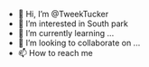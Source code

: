 - 👋 Hi, I’m @TweekTucker
- 👀 I’m interested in South park
- 🌱 I’m currently learning ...
- 💞️ I’m looking to collaborate on ...
- 📫 How to reach me

<!---
TweekTucker/TweekTucker is a ✨ special ✨ repository because its `README.md` (this file) appears on your GitHub profile.
You can click the Preview link to take a look at your changes.
--->
